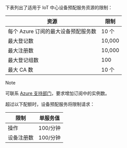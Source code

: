 下表列出了适用于 IoT 中心设备预配服务资源的限制：

| 资源 | 限制 |
| --- | --- |
| 每个 Azure 订阅的最大设备预配服务数 | 10 个 |
| 最大登记数 | 10,000 |
| 最大注册数 | 10,000 |
| 最大登记组数 | 100 |
| 最大 CA 数 | 10 个 |

> [!NOTE]
> 可联系 [Azure 支持部门](https://www.azure.cn/support/contact/)，要求增加订阅中的实例数。

超过以下配额时，设备预配服务将限制请求：

| 限制 | 单服务值 |
| --- | --- |
| 操作 | 100/分钟 |
| 设备注册数 | 100/分钟 |
